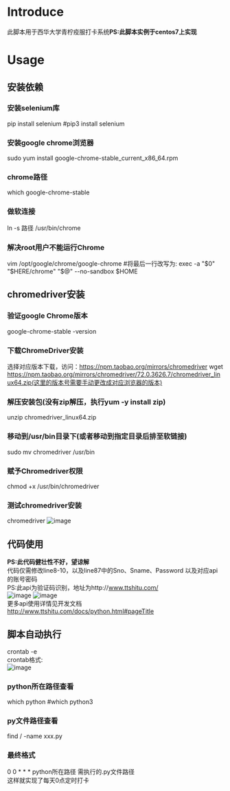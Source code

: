 # Introduce
此脚本用于西华大学青柠疫服打卡系统**PS:此脚本实例于centos7上实现**
# Usage
## 安装依赖
### 安装selenium库
  pip install selenium
  #pip3 install selenium
### 安装google chrome浏览器
  sudo yum install google-chrome-stable_current_x86_64.rpm
### chrome路径
  which google-chrome-stable
### 做软连接
  ln -s 路径 /usr/bin/chrome
### 解决root用户不能运行Chrome
  vim /opt/google/chrome/google-chrome
  #将最后一行改写为: exec -a "$0" "$HERE/chrome" "$@" --no-sandbox $HOME
## chromedriver安装
### 验证google Chrome版本
  google-chrome-stable -version
### 下载ChromeDriver安装
  选择对应版本下载，访问：https://npm.taobao.org/mirrors/chromedriver
  wget https://npm.taobao.org/mirrors/chromedriver/72.0.3626.7/chromedriver_linux64.zip(这里的版本号需要手动更改成对应浏览器的版本)
### 解压安装包(没有zip解压，执行yum -y install zip)
  unzip chromedriver_linux64.zip
### 移动到/usr/bin目录下(或者移动到指定目录后排至软链接)
  sudo mv chromedriver /usr/bin
### 赋予Chromedriver权限
  chmod +x /usr/bin/chromedriver
### 测试chromedriver安装
  chromedriver
![image](https://user-images.githubusercontent.com/75559487/129130384-0372eecc-b662-4bdd-b232-e850b5d3e3ed.png)
## 代码使用
**PS:此代码健壮性不好，望谅解**  
代码仅需修改line8-10，以及line87中的Sno、Sname、Password 以及对应api的账号密码  
PS:此api为验证码识别，地址为http://www.ttshitu.com/  
![image](https://user-images.githubusercontent.com/75559487/129131269-b02ea940-7005-491a-99ed-866184d7adba.png)
![image](https://user-images.githubusercontent.com/75559487/129131322-9f5dc24e-a946-48e7-877c-9ad4fe31313d.png)  
更多api使用详情见开发文档  
http://www.ttshitu.com/docs/python.html#pageTitle  
## 脚本自动执行
  crontab -e  
crontab格式:  
![image](https://user-images.githubusercontent.com/75559487/129132153-77dfdaef-a075-43a6-af52-81117a502910.png)<br>

### python所在路径查看
  which python
  #which python3
### py文件路径查看
  find / -name xxx.py
### 最终格式
  0 0 * * * python所在路径 需执行的.py文件路径  
这样就实现了每天0点定时打卡



